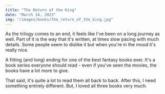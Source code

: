 ```yaml
---
title: "The Return of the King"
date: "March 14, 2023"
img: "/images/books/the_return_of_the_king.jpg"
---
```


As the trilogy comes to an end, it feels like I've been on a long journey as well.
Part of it is the way that it's written, at times slow pacing with much details.
Some people seem to dislike it but when you're in the mood it's really nice.

A fitting (and long) ending for one of the best fantasy books ever. 
It's a book series everyone should read - even if you've seen the movies, the books have a lot more to give.

That said, it's quite a lot to read them all back to back. After this, I need something entirely different.
But, I loved all three books very much.